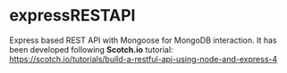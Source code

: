 # expressRESTAPI
Express based REST API with Mongoose for MongoDB interaction. It has been developed following **Scotch.io** tutorial: https://scotch.io/tutorials/build-a-restful-api-using-node-and-express-4

